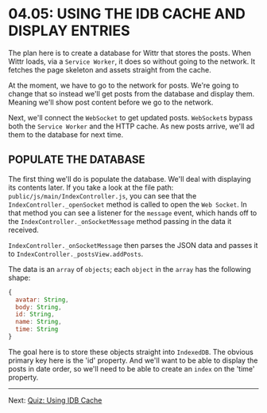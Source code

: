 # 04.05: USING THE IDB CACHE AND DISPLAY ENTRIES

The plan here is to create a database for Wittr that stores the posts. When Wittr loads, via a `Service Worker`, it does so without going to the network. It fetches the page skeleton and assets straight from the cache.

At the moment, we have to go to the network for posts. We're going to change that so instead we'll get posts from the database and display them. Meaning we'll show post content before we go to the network.

Next, we'll connect the `WebSocket` to get updated posts. `WebSocket`s bypass both the `Service Worker` and the HTTP cache. As new posts arrive, we'll ad them to the database for next time.

## POPULATE THE DATABASE

The first thing we'll do is populate the database. We'll deal with displaying its contents later. If you take a look at the file path: `public/js/main/IndexController.js`, you can see that the `IndexController._openSocket` method is called to open the `Web Socket`. In that method you can see a listener for the `message` event, which hands off to the `IndexController._onSocketMessage` method passing in the data it received.

`IndexController._onSocketMessage` then parses the JSON data and passes it to `IndexController._postsView.addPosts`.

The data is an `array` of `objects`; each `object` in the `array` has the following shape:

```js
{
  avatar: String,
  body: String,
  id: String,
  name: String,
  time: String
}
```

The goal here is to store these objects straight into `IndexedDB`. The obvious primary key here is the 'id' property. And we'll want to be able to display the posts in date order, so we'll need to be able to create an `index` on the 'time' property.

---

Next: [Quiz: Using IDB Cache](./06-quiz-idb-cache.md)
